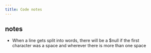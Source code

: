 ```yaml
---
title: Code notes
---
```


## notes

- When a line gets split into words, there will be a $null if the first
  character was a space and wherever there is more than one space
